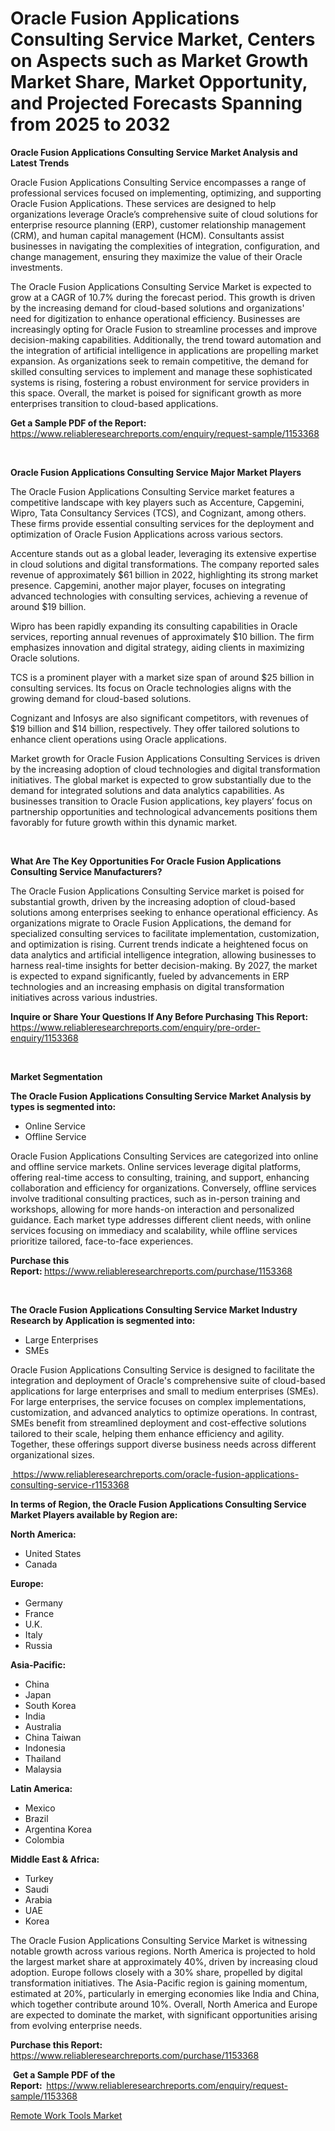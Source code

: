 <p><h1>Oracle Fusion Applications Consulting Service Market, Centers on Aspects such as Market Growth Market Share, Market Opportunity, and Projected Forecasts Spanning from 2025 to 2032</h1></p><p><strong>Oracle Fusion Applications Consulting Service Market Analysis and Latest Trends</strong></p>
<p><p>Oracle Fusion Applications Consulting Service encompasses a range of professional services focused on implementing, optimizing, and supporting Oracle Fusion Applications. These services are designed to help organizations leverage Oracle’s comprehensive suite of cloud solutions for enterprise resource planning (ERP), customer relationship management (CRM), and human capital management (HCM). Consultants assist businesses in navigating the complexities of integration, configuration, and change management, ensuring they maximize the value of their Oracle investments.</p><p>The Oracle Fusion Applications Consulting Service Market is expected to grow at a CAGR of 10.7% during the forecast period. This growth is driven by the increasing demand for cloud-based solutions and organizations' need for digitization to enhance operational efficiency. Businesses are increasingly opting for Oracle Fusion to streamline processes and improve decision-making capabilities. Additionally, the trend toward automation and the integration of artificial intelligence in applications are propelling market expansion. As organizations seek to remain competitive, the demand for skilled consulting services to implement and manage these sophisticated systems is rising, fostering a robust environment for service providers in this space. Overall, the market is poised for significant growth as more enterprises transition to cloud-based applications.</p></p>
<p><strong>Get a Sample PDF of the Report:&nbsp;</strong> <a href="https://www.reliableresearchreports.com/enquiry/request-sample/1153368?utm_campaign=2652&utm_medium=2&utm_source=Github&utm_content=ia&utm_term=11032025&utm_id=oracle-fusion-applications-consulting-service">https://www.reliableresearchreports.com/enquiry/request-sample/1153368</a></p>
<p>&nbsp;</p>
<p><strong>Oracle Fusion Applications Consulting Service Major Market Players</strong></p>
<p><p>The Oracle Fusion Applications Consulting Service market features a competitive landscape with key players such as Accenture, Capgemini, Wipro, Tata Consultancy Services (TCS), and Cognizant, among others. These firms provide essential consulting services for the deployment and optimization of Oracle Fusion Applications across various sectors.</p><p>Accenture stands out as a global leader, leveraging its extensive expertise in cloud solutions and digital transformations. The company reported sales revenue of approximately $61 billion in 2022, highlighting its strong market presence. Capgemini, another major player, focuses on integrating advanced technologies with consulting services, achieving a revenue of around $19 billion.</p><p>Wipro has been rapidly expanding its consulting capabilities in Oracle services, reporting annual revenues of approximately $10 billion. The firm emphasizes innovation and digital strategy, aiding clients in maximizing Oracle solutions.</p><p>TCS is a prominent player with a market size span of around $25 billion in consulting services. Its focus on Oracle technologies aligns with the growing demand for cloud-based solutions.</p><p>Cognizant and Infosys are also significant competitors, with revenues of $19 billion and $14 billion, respectively. They offer tailored solutions to enhance client operations using Oracle applications.</p><p>Market growth for Oracle Fusion Applications Consulting Services is driven by the increasing adoption of cloud technologies and digital transformation initiatives. The global market is expected to grow substantially due to the demand for integrated solutions and data analytics capabilities. As businesses transition to Oracle Fusion applications, key players’ focus on partnership opportunities and technological advancements positions them favorably for future growth within this dynamic market.</p></p>
<p>&nbsp;</p>
<p><strong>What Are The Key Opportunities For Oracle Fusion Applications Consulting Service Manufacturers?</strong></p>
<p><p>The Oracle Fusion Applications Consulting Service market is poised for substantial growth, driven by the increasing adoption of cloud-based solutions among enterprises seeking to enhance operational efficiency. As organizations migrate to Oracle Fusion Applications, the demand for specialized consulting services to facilitate implementation, customization, and optimization is rising. Current trends indicate a heightened focus on data analytics and artificial intelligence integration, allowing businesses to harness real-time insights for better decision-making. By 2027, the market is expected to expand significantly, fueled by advancements in ERP technologies and an increasing emphasis on digital transformation initiatives across various industries.</p></p>
<p><strong>Inquire or Share Your Questions If Any Before Purchasing This Report:</strong> <a href="https://www.reliableresearchreports.com/enquiry/pre-order-enquiry/1153368?utm_campaign=2652&utm_medium=2&utm_source=Github&utm_content=ia&utm_term=11032025&utm_id=oracle-fusion-applications-consulting-service">https://www.reliableresearchreports.com/enquiry/pre-order-enquiry/1153368</a></p>
<p>&nbsp;</p>
<p><strong>Market Segmentation</strong></p>
<p><strong>The Oracle Fusion Applications Consulting Service Market Analysis by types is segmented into:</strong></p>
<p><ul><li>Online Service</li><li>Offline Service</li></ul></p>
<p><p>Oracle Fusion Applications Consulting Services are categorized into online and offline service markets. Online services leverage digital platforms, offering real-time access to consulting, training, and support, enhancing collaboration and efficiency for organizations. Conversely, offline services involve traditional consulting practices, such as in-person training and workshops, allowing for more hands-on interaction and personalized guidance. Each market type addresses different client needs, with online services focusing on immediacy and scalability, while offline services prioritize tailored, face-to-face experiences.</p></p>
<p><strong>Purchase this Report:&nbsp;</strong><a href="https://www.reliableresearchreports.com/purchase/1153368?utm_campaign=2652&utm_medium=2&utm_source=Github&utm_content=ia&utm_term=11032025&utm_id=oracle-fusion-applications-consulting-service">https://www.reliableresearchreports.com/purchase/1153368</a></p>
<p>&nbsp;</p>
<p><strong>The Oracle Fusion Applications Consulting Service Market Industry Research by Application is segmented into:</strong></p>
<p><ul><li>Large Enterprises</li><li>SMEs</li></ul></p>
<p><p>Oracle Fusion Applications Consulting Service is designed to facilitate the integration and deployment of Oracle's comprehensive suite of cloud-based applications for large enterprises and small to medium enterprises (SMEs). For large enterprises, the service focuses on complex implementations, customization, and advanced analytics to optimize operations. In contrast, SMEs benefit from streamlined deployment and cost-effective solutions tailored to their scale, helping them enhance efficiency and agility. Together, these offerings support diverse business needs across different organizational sizes.</p></p>
<p><a href="https://www.reliableresearchreports.com/oracle-fusion-applications-consulting-service-r1153368?utm_campaign=2652&utm_medium=2&utm_source=Github&utm_content=ia&utm_term=11032025&utm_id=oracle-fusion-applications-consulting-service">&nbsp;https://www.reliableresearchreports.com/oracle-fusion-applications-consulting-service-r1153368</a></p>
<p><strong>In terms of Region, the Oracle Fusion Applications Consulting Service Market Players available by Region are:</strong></p>
<p>
    <p> <strong> North America: </strong>
        <ul>
            <li>United States</li>
            <li>Canada</li>
        </ul>
        </p> 
    <p> <strong> Europe: </strong>
        <ul>
            <li>Germany</li>
            <li>France</li>
            <li>U.K.</li>
            <li>Italy</li>
            <li>Russia</li>
        </ul>
        </p> 
    <p> <strong> Asia-Pacific: </strong>
        <ul>
            <li>China</li>
            <li>Japan</li>
            <li>South Korea</li>
            <li>India</li>
            <li>Australia</li>
            <li>China Taiwan</li>
            <li>Indonesia</li>
            <li>Thailand</li>
            <li>Malaysia</li>
        </ul>
        </p> 
    <p> <strong> Latin America: </strong>
        <ul>
            <li>Mexico</li>
            <li>Brazil</li>
            <li>Argentina Korea</li>
            <li>Colombia</li>
        </ul>
        </p> 
    <p> <strong> Middle East & Africa: </strong>
        <ul>
            <li>Turkey</li>
            <li>Saudi</li>
            <li>Arabia</li>
            <li>UAE</li>
            <li>Korea</li>
        </ul>
    </p>
    </p>
<p><p>The Oracle Fusion Applications Consulting Service Market is witnessing notable growth across various regions. North America is projected to hold the largest market share at approximately 40%, driven by increasing cloud adoption. Europe follows closely with a 30% share, propelled by digital transformation initiatives. The Asia-Pacific region is gaining momentum, estimated at 20%, particularly in emerging economies like India and China, which together contribute around 10%. Overall, North America and Europe are expected to dominate the market, with significant opportunities arising from evolving enterprise needs.</p></p>
<p><strong>Purchase this Report: </strong><a href="https://www.reliableresearchreports.com/purchase/1153368?utm_campaign=2652&utm_medium=2&utm_source=Github&utm_content=ia&utm_term=11032025&utm_id=oracle-fusion-applications-consulting-service">https://www.reliableresearchreports.com/purchase/1153368</a></p>
<p>&nbsp;<strong>Get a Sample PDF of the Report:&nbsp;&nbsp;</strong><a href="https://www.reliableresearchreports.com/enquiry/request-sample/1153368?utm_campaign=2652&utm_medium=2&utm_source=Github&utm_content=ia&utm_term=11032025&utm_id=oracle-fusion-applications-consulting-service">https://www.reliableresearchreports.com/enquiry/request-sample/1153368</a></p>
<p><strong></strong></p>
<p><p><a href="https://github.com/shroffuhpa/Market-Research-Report-List-1/blob/main/remote-work-tools-market.md?utm_campaign=2652&utm_medium=2&utm_source=Github&utm_content=ia&utm_term=11032025&utm_id=oracle-fusion-applications-consulting-service">Remote Work Tools Market</a></p></p>